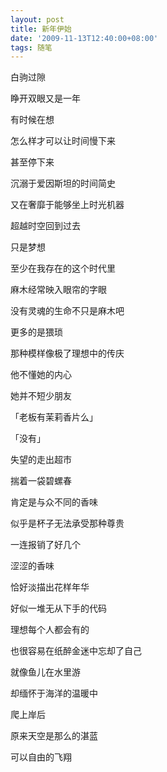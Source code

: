 ```yaml
---
layout: post
title: 新年伊始
date: '2009-11-13T12:40:00+08:00'
tags: 随笔
---
```


白驹过隙

睁开双眼又是一年

有时候在想

怎么样才可以让时间慢下来

甚至停下来

沉溺于爱因斯坦的时间简史

又在奢靡于能够坐上时光机器

超越时空回到过去

只是梦想

至少在我存在的这个时代里

麻木经常映入眼帘的字眼

没有灵魂的生命不只是麻木吧

更多的是猥琐

那种模样像极了理想中的传庆

他不懂她的内心

她并不短少朋友

「老板有茉莉香片么」

「没有」

失望的走出超市

揣着一袋碧螺春

肯定是与众不同的香味

似乎是杯子无法承受那种尊贵

一连报销了好几个

涩涩的香味

恰好淡描出花样年华

好似一堆无从下手的代码

理想每个人都会有的

也很容易在纸醉金迷中忘却了自己

就像鱼儿在水里游

却缅怀于海洋的温暖中

爬上岸后

原来天空是那么的湛蓝

可以自由的飞翔
